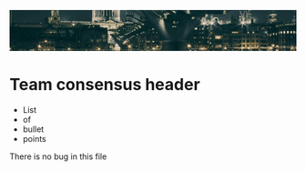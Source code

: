  ![banner](img/bridge.jpg)

 # Team consensus header

* List
* of
* bullet
* points

<p> There is no bug in this file</p>
